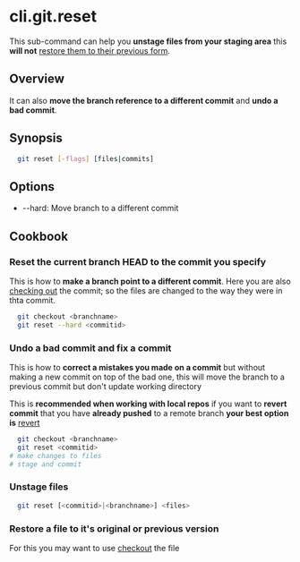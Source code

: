 # cli.git.reset

This sub-command can help you **unstage files from your staging area** this
**will not** [restore them to their previous form](./8m7k.md).

## Overview

It can also **move the branch reference to a different commit** and **undo a
bad commit**.

## Synopsis

```sh
  git reset [-flags] [files|commits]
```

## Options

- --hard: Move branch to a different commit

## Cookbook

### Reset the current branch HEAD to the commit you specify

This is how to **make a branch point to a different commit**. Here you are also
[checking out](./it3j.md) the commit; so the files are changed to the way
they were in thta commit.

```sh
  git checkout <branchname>
  git reset --hard <commitid>
```

### Undo a bad commit and fix a commit

This is how to **correct a mistakes you made on a commit** but without making a
new commit on top of the bad one, this will move the branch to a previous
commit but don't update working directory

This is **recommended when working with local repos** if you want to **revert
commit** that you have **already pushed** to a remote branch **your best option
is** [revert](./36re.md)

```sh
  git checkout <branchname>
  git reset <commitid>
# make changes to files
# stage and commit
```

### Unstage files

```sh
  git reset [<commitid>|<branchname>] <files>
```

### Restore a file to it's original or previous version

For this you may want to use [checkout](./it3j.md) the file
